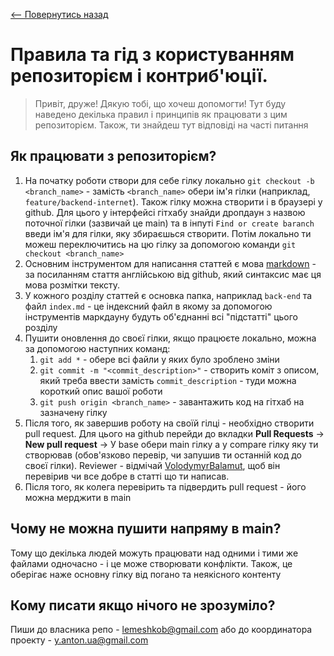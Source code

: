 [<-- Повернутись назад](../../README.md)
# Правила та гід з користуванням репозиторієм і контриб'юції.

> Привіт, друже! Дякую тобі, що хочеш допомогти! Тут буду наведено декілька правил і принципів як працювати з цим репозиторієм. Також, ти знайдеш тут відповіді на часті питання

## Як працювати з репозиторієм?
1. На початку роботи створи для себе гілку локально `git checkout -b <branch_name>` - замість `<branch_name>` обери ім'я гілки (наприклад, `feature/backend-internet`). Також гілку можна створити і в браузері у github. Для цього у інтерфейсі гітхабу знайди дропдаун з назвою поточної гілки (зазвичай це main) та в інпуті `Find or create baranch` введи ім'я для гілки, яку збираєшься створити. Потім локально ти можеш переключитись на цю гілку за допомогою команди `git checkout <branch_name>`
2. Основним інструментом для написання статтей є мова [markdown](https://docs.github.com/en/get-started/writing-on-github/getting-started-with-writing-and-formatting-on-github/basic-writing-and-formatting-syntax) - за посиланням стаття англійською від github, який синтаксис має ця мова розмітки тексту.
3. У кожного розділу статтей є основка папка, наприклад `back-end` та файл `index.md` - це індексний файл в якому за допомогою інструментів маркдауну будуть об'єднанні всі "підстатті" цього розділу
4. Пушити оновлення до своєї гілки, якщо працюєте локально, можна за допомогою наступних команд:
   1. `git add *` - обере всі файли у яких було зроблено зміни
   2. `git commit -m "<commit_description>"` - створить коміт з описом, який треба ввести замість `commit_description` - туди можна короткий опис вашої роботи
   3. `git push origin <branch_name>` - завантажить код на гітхаб на зазначену гілку
5. Після того, як завершив роботу на своїй гілці - необхідно створити pull request. Для цього на github перейди до вкладки **Pull Requests** -> **New pull request** -> У base обери main гілку а у compare гілку яку ти створював (обов'язково перевір, чи запушив ти останній код до своєї гілки). Reviewer - відмічай [VolodymyrBalamut](https://github.com/VolodymyrBalamut), щоб він перевірив чи все добре в статті що ти написав.
6. Після того, як колега перевірить та підвердить pull request - його можна мерджити в main

## Чому не можна пушити напряму в main?
Тому що декілька людей можуть працювати над одними і тими же файлами одночасно - і це може створювати конфлікти. Також, це оберігає наже основну гілку від погано та неякісного контенту

## Кому писати якщо нічого не зрозуміло?
Пиши до власника репо - [lemeshkob@gmail.com](mailto:lemeshkob@gmail.com) або до координатора проекту - [y.anton.ua@gmail.com](mailto:y.anton.ua@gmail.com)